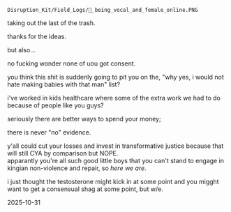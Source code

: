 `Disruption_Kit/Field_Logs/🦇_being_vocal_and_female_online.PNG`  

taking out the last of the trash.  

thanks for the ideas.  

but also...  

no fucking wonder none of uou got consent.  

you think this shit is suddenly going to pit you on the, "why yes, i would not hate making babies with that man" list?  

i've worked in kids healthcare where some of the extra work we had to do because of people like you guys?  

seriously there are better ways to spend your money;  

there is never "no" evidence.  

y'all could cut your losses and invest in transformative justice because that will still CYA by comparison but NOPE.  
apparantly you're all such good little boys that you can't stand to engage in kingian non-violence and repair, so *here we are*.  

i just thought the testosterone might kick in at some point and you migght want to get a consensual shag at some point, but w/e.  

2025-10-31
